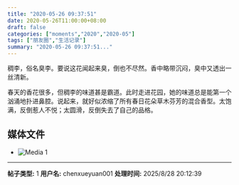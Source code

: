 ```yaml
---
title: "2020-05-26 09:37:51"
date: 2020-05-26T11:00:00+08:00
draft: false
categories: ["moments","2020","2020-05"]
tags: ["朋友圈","生活记录"]
summary: "2020-05-26 09:37:51..."
---
```


稠李，俗名臭李。要说这花闻起来臭，倒也不尽然。香中略带沉闷，臭中又透出一丝清新。

春天的香花很多，但稠李的味道甚是霸道。此时走进花园，她的味道总是能第一个汹涌地扑进鼻腔。说起来，就好似浓缩了所有春日花朵草木芬芳的混合香型。太饱满，反倒惹人不悦；太圆滑，反倒失去了自己的品格。

## 媒体文件

- ![Media 1](/Moments/photos/2020-05-26/202005260937510.jpg)

---

**帖子类型:** 1
**用户名:** chenxueyuan001
**处理时间:** 2025/8/28 20:12:39